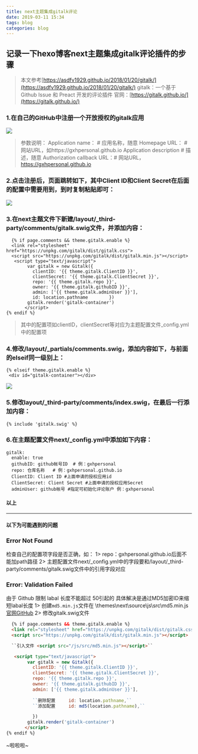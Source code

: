 ```yaml
---
title: next主题集成gitalk评论
date: 2019-03-11 15:34
tags: blog
categories: blog
---
```


## 记录一下hexo博客next主题集成gitalk评论插件的步骤
> 本文参考[https://asdfv1929.github.io/2018/01/20/gitalk/](https://asdfv1929.github.io/2018/01/20/gitalk/)
> gitalk：一个基于 Github Issue 和 Preact 开发的评论插件
> 官网：[https://gitalk.github.io/](https://gitalk.github.io/)

### 1.在自己的GitHub中注册一个开放授权的gitalk应用
![](http://www.guoxh.com/blog/img/blog/.png)
> 参数说明：
  Application name： # 应用名称，随意
  Homepage URL： # 网站URL，如https://gxhpersonal.github.io
  Application description # 描述，随意
  Authorization callback URL：# 网站URL，https://gxhpersonal.github.io

### 2.点击注册后，页面跳转如下，其中Client ID和Client Secret在后面的配置中需要用到，到时复制粘贴即可：
![](http://www.guoxh.com/blog/img/blog/register2.png)

### 3.在next主题文件下新建/layout/_third-party/comments/gitalk.swig文件，并添加内容：
```
  {% if page.comments && theme.gitalk.enable %}
  <link rel="stylesheet" href="https://unpkg.com/gitalk/dist/gitalk.css">
  <script src="https://unpkg.com/gitalk/dist/gitalk.min.js"></script>
   <script type="text/javascript">
        var gitalk = new Gitalk({
          clientID: '{{ theme.gitalk.ClientID }}',
          clientSecret: '{{ theme.gitalk.ClientSecret }}',
          repo: '{{ theme.gitalk.repo }}',
          owner: '{{ theme.gitalk.githubID }}',
          admin: ['{{ theme.gitalk.adminUser }}'],
          id: location.pathname        })
        gitalk.render('gitalk-container')           
       </script>
{% endif %}
```
> 其中的配置项如clientID，clientSecret等对应为主题配置文件_config.yml中的配置项

### 4.修改/layout/_partials/comments.swig，添加内容如下，与前面的elseif同一级别上：
```
{% elseif theme.gitalk.enable %}
 <div id="gitalk-container"></div>

```
![](http://www.guoxh.com/blog/img/blog/register3.png)

### 5.修改layout/_third-party/comments/index.swig，在最后一行添加内容：
```
{% include 'gitalk.swig' %}
```

### 6.在主题配置文件next/_config.yml中添加如下内容：
```
gitalk:
  enable: true
  githubID: github帐号ID  # 例：gxhpersonal 
  repo: 仓库名称   # 例：gxhpersonal.github.io
  ClientID: Client ID #上面申请的授权应用id
  ClientSecret: Client Secret #上面申请的授权应用Secret
  adminUser: github帐号 #指定可初始化评论账户 例：gxhpersonal 
```

#### 以上
***
#### 以下为可能遇到的问题

### Error Not Found
检查自己的配置项字段是否正确，如：
1> repo：gxhpersonal.github.io后面不能加path路径
2> 主题配置文件next/_config.yml中的字段要和/layout/_third-party/comments/gitalk.swig文件中的引用字段对应

### Error: Validation Failed
由于 Github 限制 labal 长度不能超过 50引起的
具体解决是通过MD5加密ID来缩短labal长度
1> 创建`md5.min.js`文件在 \themes\next\source\js\src\md5.min.js[官网GitHub](https://github.com/blueimp/JavaScript-MD5/blob/master/js/md5.min.js)
2> 修改gitalk.swig文件
```html
  {% if page.comments && theme.gitalk.enable %}
  <link rel="stylesheet" href="https://unpkg.com/gitalk/dist/gitalk.css">
  <script src="https://unpkg.com/gitalk/dist/gitalk.min.js"></script>

  ``引入文件 <script src="/js/src/md5.min.js"></script>``

   <script type="text/javascript">
        var gitalk = new Gitalk({
          clientID: '{{ theme.gitalk.ClientID }}',
          clientSecret: '{{ theme.gitalk.ClientSecret }}',
          repo: '{{ theme.gitalk.repo }}',
          owner: '{{ theme.gitalk.githubID }}',
          admin: ['{{ theme.gitalk.adminUser }}'],     
          
          ``删除配置     id: location.pathname,``
          ``添加配置     id: md5(location.pathname),``

          })
        gitalk.render('gitalk-container')           
       </script>
{% endif %}
```

~啦啦啦~